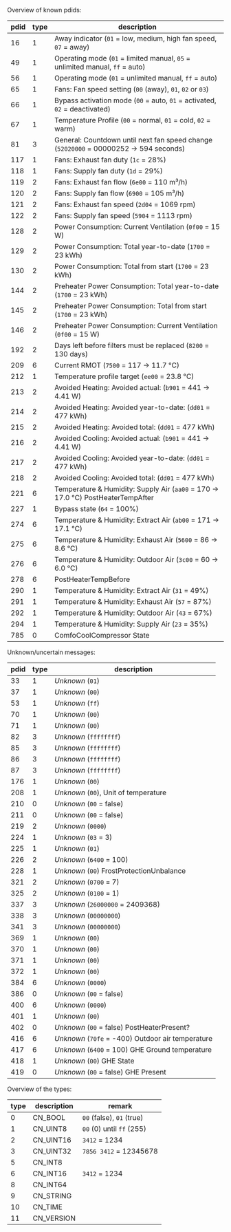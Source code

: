 Overview of known pdids:

| pdid | type | description                                                                                            |
|------|------|--------------------------------------------------------------------------------------------------------|
| 16   | 1    | Away indicator (`01` = low, medium, high fan speed, `07` = away) |
| 49   | 1    | Operating mode (`01` = limited manual, `05` = unlimited manual, `ff` = auto) |
| 56   | 1    | Operating mode (`01` = unlimited manual, `ff` = auto) |
| 65   | 1    | Fans: Fan speed setting (`00` (away), `01`, `02` or `03`) |
| 66   | 1    | Bypass activation mode (`00` = auto, `01` = activated, `02` = deactivated) |
| 67   | 1    | Temperature Profile (`00` = normal, `01` = cold, `02` = warm) |
| 81   | 3    | General: Countdown until next fan speed change (`52020000` = 00000252 -> 594 seconds) |
| 117  | 1    | Fans: Exhaust fan duty (`1c` = 28%) |
| 118  | 1    | Fans: Supply fan duty (`1d` = 29%) |
| 119  | 2    | Fans: Exhaust fan flow (`6e00` = 110 m³/h) |
| 120  | 2    | Fans: Supply fan flow (`6900` = 105 m³/h) |
| 121  | 2    | Fans: Exhaust fan speed (`2d04` = 1069 rpm) |
| 122  | 2    | Fans: Supply fan speed (`5904` = 1113 rpm) |
| 128  | 2    | Power Consumption: Current Ventilation (`0f00` = 15 W)  |
| 129  | 2    | Power Consumption: Total year-to-date (`1700` = 23 kWh) |
| 130  | 2    | Power Consumption: Total from start (`1700` = 23 kWh) |
| 144  | 2    | Preheater Power Consumption: Total year-to-date (`1700` = 23 kWh) |
| 145  | 2    | Preheater Power Consumption: Total from start (`1700` = 23 kWh) |
| 146  | 2    | Preheater Power Consumption: Current Ventilation (`0f00` = 15 W)  |
| 192  | 2    | Days left before filters must be replaced (`8200` = 130 days) |
| 209  | 6    | Current RMOT (`7500` = 117 -> 11.7 °C) |
| 212  | 1    | Temperature profile target (`ee00` = 23.8 °C)|
| 213  | 2    | Avoided Heating: Avoided actual: (`b901` = 441 -> 4.41 W) |
| 214  | 2    | Avoided Heating: Avoided year-to-date: (`dd01` = 477 kWh) |
| 215  | 2    | Avoided Heating: Avoided total: (`dd01` = 477 kWh) |
| 216  | 2    | Avoided Cooling: Avoided actual: (`b901` = 441 -> 4.41 W) |
| 217  | 2    | Avoided Cooling: Avoided year-to-date: (`dd01` = 477 kWh) |
| 218  | 2    | Avoided Cooling: Avoided total: (`dd01` = 477 kWh) |
| 221  | 6    | Temperature & Humidity: Supply Air (`aa00` = 170 -> 17.0 °C) PostHeaterTempAfter |
| 227  | 1    | Bypass state (`64` = 100%) |
| 274  | 6    | Temperature & Humidity: Extract Air (`ab00` = 171 -> 17.1 °C) |
| 275  | 6    | Temperature & Humidity: Exhaust Air (`5600` = 86 -> 8.6 °C) |
| 276  | 6    | Temperature & Humidity: Outdoor Air (`3c00` = 60 -> 6.0 °C) |
| 278  | 6    | PostHeaterTempBefore |
| 290  | 1    | Temperature & Humidity: Extract Air (`31` = 49%) |
| 291  | 1    | Temperature & Humidity: Exhaust Air (`57` = 87%) |
| 292  | 1    | Temperature & Humidity: Outdoor Air (`43` = 67%) |
| 294  | 1    | Temperature & Humidity: Supply Air (`23` = 35%) |
| 785  | 0    | ComfoCoolCompressor State |

Unknown/uncertain messages:

| pdid | type | description                                                                                            |
|------|------|--------------------------------------------------------------------------------------------------------|
| 33   | 1    | *Unknown* (`01`) |
| 37   | 1    | *Unknown* (`00`) |
| 53   | 1    | *Unknown* (`ff`) |
| 70   | 1    | *Unknown* (`00`) |
| 71   | 1    | *Unknown* (`00`) |
| 82   | 3    | *Unknown* (`ffffffff`) |
| 85   | 3    | *Unknown* (`ffffffff`) |
| 86   | 3    | *Unknown* (`ffffffff`) |
| 87   | 3    | *Unknown* (`ffffffff`) |
| 176  | 1    | *Unknown* (`00`) |
| 208  | 1    | *Unknown* (`00`), Unit of temperature |
| 210  | 0    | *Unknown* (`00` = false) |
| 211  | 0    | *Unknown* (`00` = false) |
| 219  | 2    | *Unknown* (`0000`) |
| 224  | 1    | *Unknown* (`03` = 3) |
| 225  | 1    | *Unknown* (`01`) |
| 226  | 2    | *Unknown* (`6400` = 100) |
| 228  | 1    | *Unknown* (`00`) FrostProtectionUnbalance |
| 321  | 2    | *Unknown* (`0700` = 7) |
| 325  | 2    | *Unknown* (`0100` = 1) |
| 337  | 3    | *Unknown* (`26000000` = 2409368) |
| 338  | 3    | *Unknown* (`00000000`) |
| 341  | 3    | *Unknown* (`00000000`) |
| 369  | 1    | *Unknown* (`00`) |
| 370  | 1    | *Unknown* (`00`) |
| 371  | 1    | *Unknown* (`00`) |
| 372  | 1    | *Unknown* (`00`) |
| 384  | 6    | *Unknown* (`0000`) |
| 386  | 0    | *Unknown* (`00` = false) |
| 400  | 6    | *Unknown* (`0000`) |
| 401  | 1    | *Unknown* (`00`) |
| 402  | 0    | *Unknown* (`00` = false) PostHeaterPresent? |
| 416  | 6    | *Unknown* (`70fe` = -400)  Outdoor air temperature |
| 417  | 6    | *Unknown* (`6400` = 100) GHE Ground temperature |
| 418  | 1    | *Unknown* (`00`) GHE State |
| 419  | 0    | *Unknown* (`00` = false) GHE Present|

Overview of the types:

| type | description | remark                                                                                          |
|------|-------------|-------------------------------------------------------------------------------------------------|
| 0    | CN_BOOL     | `00` (false), `01` (true) |
| 1    | CN_UINT8    | `00` (0) until `ff` (255) |
| 2    | CN_UINT16   | `3412` = 1234 |
| 3    | CN_UINT32   | `7856 3412` = 12345678 |
| 5    | CN_INT8     | |
| 6    | CN_INT16    | `3412` = 1234 |
| 8    | CN_INT64    | |
| 9    | CN_STRING   | |
| 10   | CN_TIME     | |
| 11   | CN_VERSION  | |
